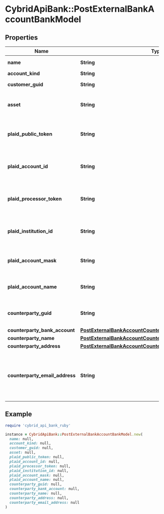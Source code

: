 # CybridApiBank::PostExternalBankAccountBankModel

## Properties

| Name | Type | Description | Notes |
| ---- | ---- | ----------- | ----- |
| **name** | **String** | The name of the account. |  |
| **account_kind** | **String** | The account type |  |
| **customer_guid** | **String** | The customer identifier. | [optional] |
| **asset** | **String** | The asset code. If not set will try and default to the Bank&#39;s configured fiat asset. | [optional] |
| **plaid_public_token** | **String** | The public token for the account. Required for &#39;plaid&#39; accounts. Required when account_kind is plaid. | [optional] |
| **plaid_account_id** | **String** | The account identifier in plaid. Required for &#39;plaid&#39; accounts. Required when account_kind is plaid. | [optional] |
| **plaid_processor_token** | **String** | The Plaid processor token used to access the account. Required when account_kind is plaid_processor_token. | [optional] |
| **plaid_institution_id** | **String** | Plaid&#39;s institution ID for the account&#39;s institution. Required when account_kind is plaid_processor_token. | [optional] |
| **plaid_account_mask** | **String** | The account mask for the account. Required when account_kind is plaid_processor_token. | [optional] |
| **plaid_account_name** | **String** | The name of the account. Required when account_kind is plaid_processor_token. | [optional] |
| **counterparty_guid** | **String** | The counterparty identifier. Optional when account_kind is raw_routing_details. | [optional] |
| **counterparty_bank_account** | [**PostExternalBankAccountCounterpartyBankAccountBankModel**](PostExternalBankAccountCounterpartyBankAccountBankModel.md) |  | [optional] |
| **counterparty_name** | [**PostExternalBankAccountCounterpartyNameBankModel**](PostExternalBankAccountCounterpartyNameBankModel.md) |  | [optional] |
| **counterparty_address** | [**PostExternalBankAccountCounterpartyAddressBankModel**](PostExternalBankAccountCounterpartyAddressBankModel.md) |  | [optional] |
| **counterparty_email_address** | **String** | The counterparty&#39;s email address on their checking account. Optional when account_kind is raw_routing_details and counterparty_guid is not present. | [optional] |

## Example

```ruby
require 'cybrid_api_bank_ruby'

instance = CybridApiBank::PostExternalBankAccountBankModel.new(
  name: null,
  account_kind: null,
  customer_guid: null,
  asset: null,
  plaid_public_token: null,
  plaid_account_id: null,
  plaid_processor_token: null,
  plaid_institution_id: null,
  plaid_account_mask: null,
  plaid_account_name: null,
  counterparty_guid: null,
  counterparty_bank_account: null,
  counterparty_name: null,
  counterparty_address: null,
  counterparty_email_address: null
)
```

